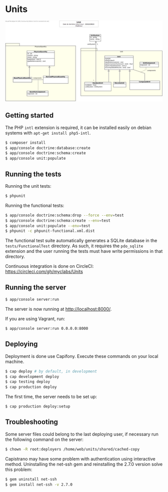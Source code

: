 # Units

![UML diagram](docs/UML.jpg)

## Getting started

The PHP `intl` extension is required, it can be installed easily on debian systems with `apt-get install php5-intl`.

```bash
$ composer install
$ app/console doctrine:database:create
$ app/console doctrine:schema:create
$ app/console unit:populate
```

## Running the tests

Running the unit tests:

```bash
$ phpunit
```

Running the functional tests:

```bash
$ app/console doctrine:schema:drop --force --env=test
$ app/console doctrine:schema:create --env=test
$ app/console unit:populate --env=test
$ phpunit -c phpunit-functional.xml.dist
```

The functional test suite automatically generates a SQLite database in the `tests/FunctionalTest` directory.
As such, it requires the `pdo_sqlite` extension and the user running the
tests must have write permissions in that directory.

Continuous integration is done on CircleCI: https://circleci.com/gh/myclabs/Units

## Running the server

```bash
$ app/console server:run
```

The server is now running at [http://localhost:8000/](http://localhost:8000/).

If you are using Vagrant, run:

```bash
$ app/console server:run 0.0.0.0:8000
```

## Deploying

Deployment is done use Capifony. Execute these commands on your local machine.

```bash
$ cap deploy # by default, in development
$ cap development deploy
$ cap testing deploy
$ cap production deploy
```

The first time, the server needs to be set up:

```bash
$ cap production deploy:setup
```

## Troubleshooting

Some server files could belong to the last deploying user, if necessary run the following command on the server:

```bash
$ chown -R root:deployers /home/web/units/shared/cached-copy
```

Capistrano may have some problem with authentication using interactive method. Uninstalling the net-ssh gem and reinstalling the 2.7.0 version solve this problem:

```bash
$ gem uninstall net-ssh
$ gem install net-ssh -v 2.7.0
```
